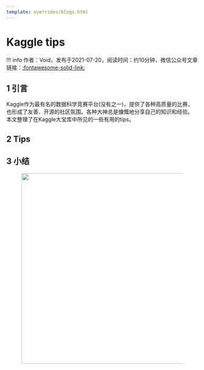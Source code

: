 ```yaml
---
template: overrides/blogs.html
---
```


# Kaggle tips

!!! info 
    作者：Void，发布于2021-07-20，阅读时间：约10分钟，微信公众号文章链接：[:fontawesome-solid-link:](https://mp.weixin.qq.com/s/XwtXpa1hOKrN6fIC-zpyKw)

## 1 引言

Kaggle作为最有名的数据科学竞赛平台(没有之一)，提供了各种高质量的比赛，也形成了友善、开源的社区氛围。各种大神总是慷慨地分享自己的知识和经验。  
本文整理了在Kaggle大宝库中所见的一些有用的tips。

## 2 Tips


## 3 小结


<figure>
  <img src="https://cdn.jsdelivr.net/gh/BulletTech2021/Pics/2021-6-14/1623639526512-1080P%20(Full%20HD)%20-%20Tail%20Pic.png" width="500" />
</figure>
